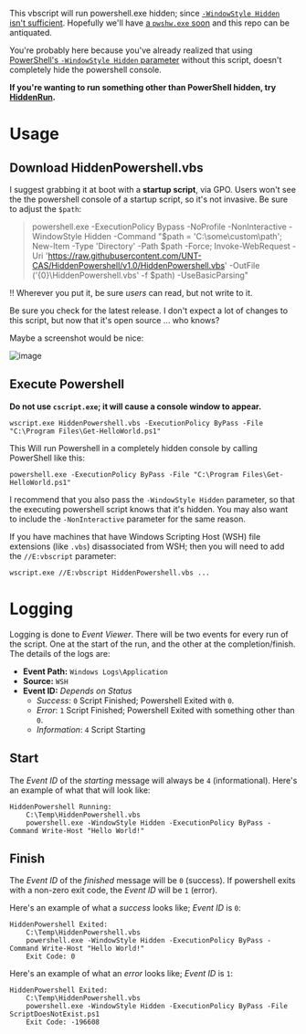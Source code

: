 This vbscript will run powershell.exe hidden; since [`-WindowStyle Hidden` isn't sufficient](https://github.com/PowerShell/PowerShell/issues/3028).
Hopefully we'll have [a `pwshw.exe` soon](https://github.com/PowerShell/PowerShell/issues/3028#issuecomment-367169480) and this repo can be antiquated.

You're probably here because you've already realized that using [PowerShell's `-WindowStyle Hidden` parameter](https://docs.microsoft.com/en-us/powershell/scripting/core-powershell/console/powershell.exe-command-line-help#parameters) without this script, doesn't completely hide the powershell console.

**If you're wanting to run something other than PowerShell hidden, try [HiddenRun](https://github.com/UNT-CAS/HiddenRun).**

# Usage

## Download HiddenPowershell.vbs

I suggest grabbing it at boot with a **startup script**, via GPO.
Users won't see the the powershell console of a startup script, so it's not invasive.
Be sure to adjust the `$path`:

> powershell.exe -ExecutionPolicy Bypass -NoProfile -NonInteractive -WindowStyle Hidden -Command "$path = 'C:\some\custom\path'; New-Item -Type 'Directory' -Path $path -Force; Invoke-WebRequest -Uri 'https://raw.githubusercontent.com/UNT-CAS/HiddenPowershell/v1.0/HiddenPowershell.vbs' -OutFile ('{0}\HiddenPowershell.vbs' -f $path) -UseBasicParsing"

:bangbang: Wherever you put it, be sure *users* can read, but not write to it.

Be sure you check for the latest release.
I don't expect a lot of changes to this script, but now that it's open source ... who knows?

Maybe a screenshot would be nice:

![image](https://user-images.githubusercontent.com/792482/40387455-6fb33862-5dd2-11e8-8aa1-c38ce5c55526.png)

## Execute Powershell

**Do not use `cscript.exe`; it will cause a console window to appear.**

```
wscript.exe HiddenPowershell.vbs -ExecutionPolicy ByPass -File "C:\Program Files\Get-HelloWorld.ps1"
```

This Will run Powershell in a completely hidden console by calling PowerShell like this:
```
powershell.exe -ExecutionPolicy ByPass -File "C:\Program Files\Get-HelloWorld.ps1"
```

I recommend that you also pass the `-WindowStyle Hidden` parameter, so that the executing powershell script knows that it's hidden.
You may also want to include the `-NonInteractive` parameter for the same reason.

If you have machines that have Windows Scripting Host (WSH) file extensions (like `.vbs`) disassociated from WSH; then you will need to add the `//E:vbscript` parameter:
```
wscript.exe //E:vbscript HiddenPowershell.vbs ...
```

# Logging

Logging is done to *Event Viewer*.
There will be two events for every run of the script. One at the start of the run, and the other at the completion/finish.
The details of the logs are:

- **Event Path:** `Windows Logs\Application`
- **Source:** `WSH`
- **Event ID:** *Depends on Status*
  - *Success*: `0` Script Finished; Powershell Exited with `0`.
  - *Error*: `1` Script Finished; Powershell Exited with something other than `0`.
  - *Information*: `4` Script Starting

## Start

The *Event ID* of the *starting* message will always be `4` (informational).
Here's an example of what that will look like:

```
HiddenPowershell Running: 
	C:\Temp\HiddenPowershell.vbs
	powershell.exe -WindowStyle Hidden -ExecutionPolicy ByPass -Command Write-Host "Hello World!"
```

##  Finish

The *Event ID* of the *finished* message will be `0` (success).
If powershell exits with a non-zero exit code, the *Event ID* will be `1` (error).

Here's an example of what a *success* looks like; *Event ID* is `0`:
```
HiddenPowershell Exited: 
	C:\Temp\HiddenPowershell.vbs
	powershell.exe -WindowStyle Hidden -ExecutionPolicy ByPass -Command Write-Host "Hello World!"
	Exit Code: 0
```

Here's an example of what an *error* looks like; *Event ID* is `1`:
```
HiddenPowershell Exited: 
	C:\Temp\HiddenPowershell.vbs
	powershell.exe -WindowStyle Hidden -ExecutionPolicy ByPass -File ScriptDoesNotExist.ps1
	Exit Code: -196608
```
